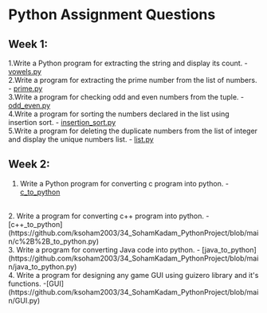 # Python Assignment Questions
## Week 1:
1.Write a Python program for extracting the string and display its count. - [vowels.py](https://github.com/ksoham2003/34_SohamKadam_PythonProject/blob/main/vowels.py/)
<br>
2.Write a program for extracting the prime number from the list of numbers. - [prime.py](https://github.com/ksoham2003/34_SohamKadam_PythonProject/blob/main/prime.py)
<br>
3.Write a program for checking odd and even numbers from the tuple. - [odd_even.py](https://github.com/ksoham2003/34_SohamKadam_PythonProject/blob/main/odd_even.py)
<br>
4.Write a program for sorting the numbers declared in the list using insertion sort. - [insertion_sort.py](https://github.com/ksoham2003/34_SohamKadam_PythonProject/blob/main/insertion_sort.py)
<br>
5.Write a program for deleting the duplicate numbers from the  list of integer and display the unique numbers list. - [list.py](https://github.com/ksoham2003/34_SohamKadam_PythonProject/blob/main/list.py)
<br>
## Week 2:
1. Write a Python program for converting c program into python. - [c_to_python](https://github.com/ksoham2003/34_SohamKadam_PythonProject/blob/main/c_to_python.py)
<br>
2. Write a program for converting c++ program into python. - [c++_to_python](https://github.com/ksoham2003/34_SohamKadam_PythonProject/blob/main/c%2B%2B_to_python.py)
<br>
3. Write a program for converting Java code into python. - [java_to_python](https://github.com/ksoham2003/34_SohamKadam_PythonProject/blob/main/java_to_python.py)
<br>
4. Write a program for designing any game GUI using guizero library and it's functions. -[GUI](https://github.com/ksoham2003/34_SohamKadam_PythonProject/blob/main/GUI.py)
